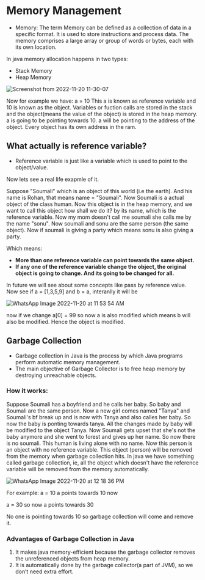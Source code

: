 # Memory Management
- Memory: The term Memory can be defined as a collection of data in a specific format. It is used to store instructions and process data. The memory comprises a large array or group of words or bytes, each with its own location.
 
 In java memory allocation happens in two types:
 - Stack Memory
 - Heap Memory


![Screenshot from 2022-11-20 11-30-07](https://user-images.githubusercontent.com/66300439/202888294-bfa3f882-c985-4bdf-92ba-a6c54cac3391.png)


 Now for example we have: 
 a = 10
 This a is known as reference variable and 10 is known as the object.
 Variables or fuction calls are stored in the stack and the object(means the value of the object) is stored in the heap memory.
 a is going to be pointing towards 10. a will be pointing to the address of the object. Every object has its own address in the ram.
 
 ## What actually is reference variable?
 - Reference variable is just like a variable which is used to point to the object/value. 
 
 Now lets see a real life exapmle of it. 
 
 Suppose "Soumali" which is an object of this world (i.e the earth). And his name is Rohan, that means name = "Soumali". Now Soumali is a actual object of the class human. Now this object is in the heap memory, and we want to call this object how shall we do it? by its name, which is the reference variable. 
 Now my mom doesn't call me soumali she calls me by the name "sonu". Now soumali and sonu are the same person (the same object). Now if soumali is giving a party which means sonu is also giving a party. 
 
Which means:
 <strong>
 - More than one reference variable can point towards the same object.
 - If any one of the reference variable change the object, the original object is going to change. And its going to be changed for all.
 </strong>
 
 In future we will see about some concepts like pass by reference value. 
 Now see if a = [1,3,5,9] and b = a, interanlly it will be 
 
 ![WhatsApp Image 2022-11-20 at 11 53 54 AM](https://user-images.githubusercontent.com/66300439/202888959-16b7ee54-eef0-4e58-abaa-fc732b3bad9a.jpeg)

now if we change a[0] = 99 so now a is also modified which means b will also be modified. Hence the object is modified. 

## Garbage Collection
- Garbage collection in Java is the process by which Java programs perform automatic memory management. 
- The main objective of Garbage Collector is to free heap memory by destroying unreachable objects.

### How it works:
Suppose Soumali has a boyfriend and he calls her baby. So baby and Soumali are the same person. Now a new girl comes named "Tanya" and Soumali's bf break up and is now with Tanya and also calles her baby. So now the baby is ponting towards tanya. All the changes made by baby will be modified to the object Tanya. Now Soumali gets upset that she's not the baby anymore and she went to forest and gives up her name. So now there is no soumali. This human is living alone with no name. Now this person is an object with no reference variable. This object (person) will be removed from the memory when 
garbage collection hits. In java we have something called garbage collection, ie, all the object which doesn't have the reference variable will be removed from the memory automatically. 

![WhatsApp Image 2022-11-20 at 12 18 36 PM](https://user-images.githubusercontent.com/66300439/202889684-06a4a55d-6cb0-4a99-8e25-d775c86dab36.jpeg)


For example:
a = 10
a points towards 10 now

a = 30
so now a points towards 30

No one is pointing towards 10 so garbage collection will come and remove it.

### Advantages of Garbage Collection in Java

1. It makes java memory-efficient because the garbage collector removes the unreferenced objects from heap memory.
2. It is automatically done by the garbage collector(a part of JVM), so we don’t need extra effort.
